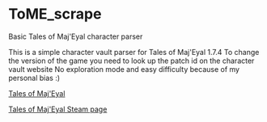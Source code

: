 # ToME_scrape
Basic Tales of Maj'Eyal character parser

This is a simple character vault parser for Tales of Maj'Eyal 1.7.4
To change the version of the game you need to look up the patch id on the character vault website
No exploration mode and easy difficulty because of my personal bias :)

[Tales of Maj'Eyal](https://te4.org/)

[Tales of Maj'Eyal Steam page](https://store.steampowered.com/app/259680/Tales_of_MajEyal/)
